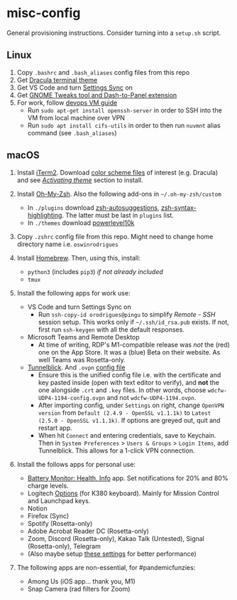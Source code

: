 # misc-config
General provisioning instructions. Consider turning into a `setup.sh` script.

Linux
-----
1. Copy `.bashrc` and `.bash_aliases` config files from this repo
2. Get [Dracula terminal theme](https://draculatheme.com/gnome-terminal)
3. Get VS Code and turn [Settings Sync](https://code.visualstudio.com/docs/editor/settings-sync) on
4. Get [GNOME Tweaks tool and Dash-to-Panel extension](https://addictivetips.com/ubuntu-linux-tips/use-dash-panel-to-make-gnome-shell-look-like-windows)
5. For work, follow [devops VM guide](http://git.bms.nuvation.com/bms07/bms07-devops/-/blob/master/README.md)
    - Run `sudo apt-get install openssh-server` in order to SSH into the VM from local machine over VPN
    - Run `sudo apt install cifs-utils` in order to then run `nuvmnt` alias command (see `.bash_aliases`)

macOS
-----
1. Install [iTerm2](https://iterm2.com/). Download [color scheme files](https://github.com/mbadolato/iTerm2-Color-Schemes/tree/master/schemes) of interest (e.g. Dracula) and see [_Activating theme_](https://draculatheme.com/iterm) section to install.

2. Install [Oh-My-Zsh](https://ohmyz.sh/). Also the following add-ons in `~/.oh-my-zsh/custom`
   - In `./plugins` download [zsh-autosuggestions](https://github.com/zsh-users/zsh-autosuggestions/blob/master/INSTALL.md#oh-my-zsh), [zsh-syntax-highlighting](https://github.com/zsh-users/zsh-syntax-highlighting/blob/master/INSTALL.md#oh-my-zsh). The latter must be last in `plugins` list.
   - In `./themes` download [powerlevel10k](https://github.com/romkatv/powerlevel10k#oh-my-zsh)

3. Copy `.zshrc` config file from this repo. Might need to change home directory name i.e. `oswinrodrigues`

4. Install [Homebrew](https://brew.sh/). Then, using this, install:
   - `python3` (includes `pip3`) _if not already included_
   - `tmux`

5. Install the following apps for work use:
   - VS Code and turn Settings Sync on
     - Run `ssh-copy-id orodrigues@pingu` to simplify _Remote - SSH_ session setup. This works only if `~/.ssh/id_rsa.pub` exists. If not, first run `ssh-keygen` with all the default responses.
   - Microsoft Teams and Remote Desktop
     - At time of writing, RDP's M1-compatible release was _not_ the (red) one on the App Store. It was a (blue) Beta on their website. As well Teams was Rosetta-only.
   - [Tunnelblick](https://tunnelblick.net/downloads.html). And `.ovpn` [config file](https://nuvation.sharepoint.com/:u:/r/allnuvation/it/Shared%20Documents/NuvationVPN/wdc_installers_configs/wdcfw-UDP4-1194-config.ovpn?csf=1&web=1&e=zAzebl)
     - Ensure this is the unified config file i.e. with the certificate and key pasted inside (open with text editor to verify), and **not** the one alongside `.crt` and `.key` files. In other words, choose `wdcfw-UDP4-1194-config.ovpn` and not `wdcfw-UDP4-1194.ovpn`.
     - After importing config, under `Settings` on right, change `OpenVPN version` from `Default (2.4.9 - OpenSSL v1.1.1k)` to `Latest (2.5.0 - OpenSSL v1.1.1k)`. If options are greyed out, quit and restart app.
     - When hit `Connect` and entering credentials, save to Keychain. Then in `System Preferences` > `Users & Groups` > `Login Items`, add Tunnelblick. This allows for a 1-click VPN connection.

6. Install the follows apps for personal use:
   - [Battery Monitor: Health, Info](https://apps.apple.com/ca/app/battery-monitor-health-info/id836505650) app. Set notifications for 20% and 80% charge levels.
   - Logitech [Options](https://www.logitech.com/en-ca/product/options) (for K380 keyboard). Mainly for Mission Control and Launchpad keys.
   - Notion
   - Firefox (Sync)
   - Spotify (Rosetta-only)
   - Adobe Acrobat Reader DC (Rosetta-only)
   - Zoom, Discord (Rosetta-only), Kakao Talk (Untested), Signal (Rosetta-only), Telegram
   - (Also maybe setup [these settings](https://macpaw.com/how-to/fix-mac-running-slow) for better performance)

6. The following apps are non-essential, for #pandemicfunzies:
   - Among Us (iOS app... thank you, M1)
   - Snap Camera (rad filters for Zoom)
